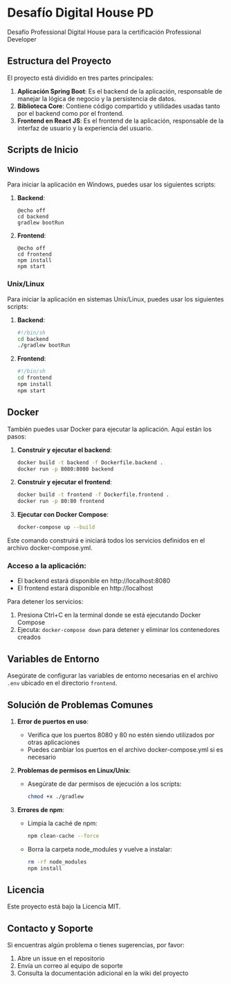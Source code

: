 # Desafío Digital House PD

Desafío Professional Digital House para la certificación Professional Developer

## Estructura del Proyecto

El proyecto está dividido en tres partes principales:

1. **Aplicación Spring Boot**: Es el backend de la aplicación, responsable de manejar la lógica de negocio y la persistencia de datos.
2. **Biblioteca Core**: Contiene código compartido y utilidades usadas tanto por el backend como por el frontend.
3. **Frontend en React JS**: Es el frontend de la aplicación, responsable de la interfaz de usuario y la experiencia del usuario.

## Scripts de Inicio

### Windows

Para iniciar la aplicación en Windows, puedes usar los siguientes scripts:

1. **Backend**:
    ```batch
    @echo off
    cd backend
    gradlew bootRun
    ```

2. **Frontend**:
    ```batch
    @echo off
    cd frontend
    npm install
    npm start
    ```

### Unix/Linux

Para iniciar la aplicación en sistemas Unix/Linux, puedes usar los siguientes scripts:

1. **Backend**:
    ```sh
    #!/bin/sh
    cd backend
    ./gradlew bootRun
    ```

2. **Frontend**:
    ```sh
    #!/bin/sh
    cd frontend
    npm install
    npm start
    ```

## Docker

También puedes usar Docker para ejecutar la aplicación. Aquí están los pasos:

1. **Construir y ejecutar el backend**:
    ```sh
    docker build -t backend -f Dockerfile.backend .
    docker run -p 8080:8080 backend
    ```

2. **Construir y ejecutar el frontend**:
    ```sh
    docker build -t frontend -f Dockerfile.frontend .
    docker run -p 80:80 frontend
    ```

3. **Ejecutar con Docker Compose**:
    ```sh
    docker-compose up --build
    ```

Este comando construirá e iniciará todos los servicios definidos en el archivo docker-compose.yml.

### Acceso a la aplicación:
- El backend estará disponible en http://localhost:8080
- El frontend estará disponible en http://localhost

Para detener los servicios:
1. Presiona Ctrl+C en la terminal donde se está ejecutando Docker Compose
2. Ejecuta: `docker-compose down` para detener y eliminar los contenedores creados

## Variables de Entorno

Asegúrate de configurar las variables de entorno necesarias en el archivo `.env` ubicado en el directorio `frontend`.

## Solución de Problemas Comunes

1. **Error de puertos en uso**:
   - Verifica que los puertos 8080 y 80 no estén siendo utilizados por otras aplicaciones
   - Puedes cambiar los puertos en el archivo docker-compose.yml si es necesario

2. **Problemas de permisos en Linux/Unix**:
   - Asegúrate de dar permisos de ejecución a los scripts:
     ```sh
     chmod +x ./gradlew
     ```

3. **Errores de npm**:
   - Limpia la caché de npm:
     ```sh
     npm clean-cache --force
     ```
   - Borra la carpeta node_modules y vuelve a instalar:
     ```sh
     rm -rf node_modules
     npm install
     ```

## Licencia

Este proyecto está bajo la Licencia MIT.

## Contacto y Soporte

Si encuentras algún problema o tienes sugerencias, por favor:
1. Abre un issue en el repositorio
2. Envía un correo al equipo de soporte
3. Consulta la documentación adicional en la wiki del proyecto